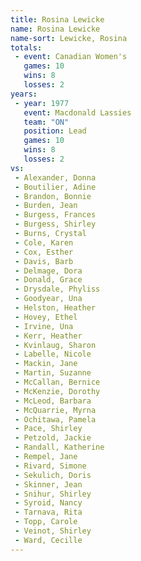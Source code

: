 ```yaml
---
title: Rosina Lewicke
name: Rosina Lewicke
name-sort: Lewicke, Rosina
totals:
 - event: Canadian Women's
   games: 10
   wins: 8
   losses: 2
years:
 - year: 1977
   event: Macdonald Lassies
   team: "ON"
   position: Lead
   games: 10
   wins: 8
   losses: 2
vs:
 - Alexander, Donna
 - Boutilier, Adine
 - Brandon, Bonnie
 - Burden, Jean
 - Burgess, Frances
 - Burgess, Shirley
 - Burns, Crystal
 - Cole, Karen
 - Cox, Esther
 - Davis, Barb
 - Delmage, Dora
 - Donald, Grace
 - Drysdale, Phyliss
 - Goodyear, Una
 - Helston, Heather
 - Hovey, Ethel
 - Irvine, Una
 - Kerr, Heather
 - Kvinlaug, Sharon
 - Labelle, Nicole
 - Mackin, Jane
 - Martin, Suzanne
 - McCallan, Bernice
 - McKenzie, Dorothy
 - McLeod, Barbara
 - McQuarrie, Myrna
 - Ochitawa, Pamela
 - Pace, Shirley
 - Petzold, Jackie
 - Randall, Katherine
 - Rempel, Jane
 - Rivard, Simone
 - Sekulich, Doris
 - Skinner, Jean
 - Snihur, Shirley
 - Syroid, Nancy
 - Tarnava, Rita
 - Topp, Carole
 - Veinot, Shirley
 - Ward, Cecille
---
```

